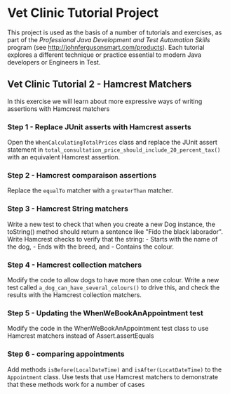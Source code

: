 # Vet Clinic Tutorial Project

This project is used as the basis of a number of tutorials and exercises, as part of the *Professional Java Development and Test Automation Skills* program (see http://johnfergusonsmart.com/products). Each tutorial explores a different technique or practice essential to modern Java developers or Engineers in Test.

## Vet Clinic Tutorial 2 - Hamcrest Matchers

In this exercise we will learn about more expressive ways of writing assertions with Hamcrest matchers

### Step 1 - Replace JUnit asserts with Hamcrest asserts

Open the `WhenCalculatingTotalPrices` class and replace the JUnit assert statement in `total_consultation_price_should_include_20_percent_tax()` with an equivalent Hamcrest assertion.

### Step 2 - Hamcrest comparaison assertions

Replace the `equalTo` matcher with a `greaterThan` matcher.

### Step 3 - Hamcrest String matchers

Write a new test to check that when you create a new Dog instance, the toString() method should return a sentence like "Fido the black laborador". Write Hamcrest checks to verify that the string:
    - Starts with the name of the dog,
    - Ends with the breed, and
    - Contains the colour.

### Step 4 - Hamcrest collection matchers

Modify the code to allow dogs to have more than one colour. Write a new test called `a_dog_can_have_several_colours()` to drive this, and check the results with the Hamcrest collection matchers.

### Step 5 - Updating the WhenWeBookAnAppointment test

Modify the code in the WhenWeBookAnAppointment test class to use Hamcrest matchers instead of Assert.assertEquals

### Step 6 - comparing appointments

Add methods `isBefore(LocalDateTime)` and `isAfter(LocatDateTime)` to the `Appointment` class. Use tests that use Hamcrest matchers to demonstrate that these methods work for a number of cases
